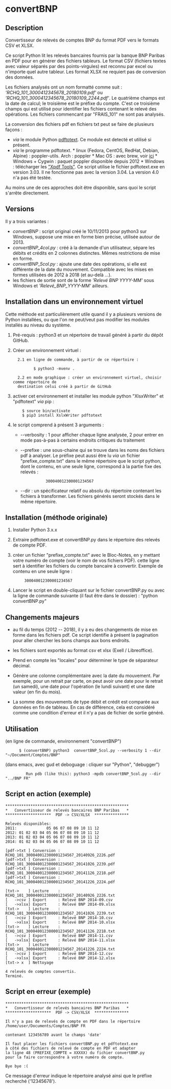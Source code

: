 # convertBNP

## Description

Convertisseur de relevés de comptes BNP du format PDF vers le formats
CSV et XLSX.

Ce script Python lit les relevés bancaires fournis par la banque BNP
Paribas en PDF pour en générer des fichiers tableurs. Le format CSV
(fichiers textes avec valeur séparés par des points-virgules) est
reconnu par excel ou n'importe quel autre tableur. Les format XLSX ne
requiert pas de conversion des données.

Les fichiers analysés ont un nom formatté comme suit :
*'RCHQ_101_3000412345678_20180109.pdf'* ou
*'RCHQ_101_3000412345678_20180109_2244.pdf'*. Le quatrième champs est
la date de calcul; le troisième est le préfixe du compte. C'est ce
troisième champs qui est utilisé pour identifier les fichiers
contenant le relevé des opérations. Les fichiers commencant par
"FRAIS_101" ne sont pas analysés.

La conversion des fichiers pdf en fichiers txt peut se faire de
plusieurs façons :

* *via* le module Python
   [pdftotext](https://github.com/jalan/pdftotext). Ce module est
   detecté et utilisé si présent.
* *via* le programme pdftotext. 
      * linux (Fedora, CentOS, RedHat, Debian, Alpine) : poppler-utils. Arch : poppler
      * Mac OS : avec brew, voir [ici](http://macappstore.org/pdftotext/)
      * Windows + Cygwin : paquet poppler disponible depuis 2012
      * Windows : télécharger les ["Xpdf Tools"](https://www.xpdfreader.com/download.html). Ce script utilise le fichier pdftotext.exe en version 3.03. Il ne fonctionne pas avec la version 3.04. La version 4.0 n'a pas été testée.

Au moins une de ces approches doit être disponible, sans quoi le
script s'arrête directement.

## Versions

Il y a trois variantes :

* *convertBNP* : script original créé le 10/11/2013 pour python3 sur
   Windows, suppose une mise en forme bien précise, utilisée autour de
   2013.
* *convertBNP_4col.py* : créé à la demande d'un utilisateur, sépare les
  débits et crédits en 2 colonnes distinctes. Mêmes restrictions de mise
  en forme.
* *convertBNP_5col.py* : ajoute une date des opérations, si elle est
  différente de la date du mouvement. Compatible avec les mises en
  formes utilisées de 2012 à 2018 (et au-delà ...).
* les fichiers de sortie sont de la forme *'Relevé BNP YYYY-MM'* sous
  Windows et *'Relevé_BNP_YYYY-MM'* ailleurs.

## Installation dans un environnement virtuel

Cette méthode est particulièrement utile quand il y a plusieurs
versions de Python installées, ou que l'on ne peut/veut pas modifier
les modules installés au niveau du système.

1. Pré-requis : python3 et un répertoire de travail généré à partir
du dépôt GitHub.

2. Créer un environnement virtuel :

         2.1 en ligne de commande, à partir de ce répertoire :
   
                $ python3 -mvenv .
           
         2.2 en mode graphique : créer un environnement virtuel, choisir comme répertoire de 
         destination celui créé à partir de GitHub

3. activer cet environnement et installer les module python "XlsxWriter" et "pdftotext" *via* pip :

           $ source bin/activate
           $ pip3 install XslxWriter pdftotext

4. le script comprend à présent 3 arguments :

      - --verbosity : 1 pour afficher chaque ligne analysée, 2 pour
              entrer en mode pas-à-pas à certains endroits critiques
              du traitement

      - --prefixe : une sous-chaine qui se trouve dans les noms des fichiers
   pdf à analyser. Le préfixe peut aussi être lu *via* un fichier
   "prefixe_compte.txt" dans le même répertoire que le script python,
   dont le contenu, en une seule ligne, correspond à la partie fixe
   des relevés :

                       300040012300001234567

      - --dir : un spécificateur relatif ou absolu du répertoire
    contenant les fichiers à transformer. Les fichiers générés seront
    stockés dans le même répertoire.

## Installation (méthode originale)
1. Installer Python 3.x.x
2. Extraire pdftotext.exe et convertBNP.py dans le répertoire des relevés de compte PDF.

3. créer un fichier "prefixe_compte.txt" avec le Bloc-Notes, en y
   mettant votre numéro de compte (voir le nom de vos fichiers PDF).
   cette ligne sert à identifier les fichiers du compte bancaire à
   convertir. Exemple de contenu en une seule ligne :

            300040012300001234567

4. Lancer le script en double-cliquant sur le fichier convertBNP.py
   ou avec la ligne de commande suivante (il faut être dans le dossier) :
   "python convertBNP.py"

## Changements majeurs
- au fil du temps (2012 -- 2018), il y a eu des changements de mise en
  forme dans les fichiers pdf.  Ce script identifie à présent la
  pagination pour aller chercher les bons champs aux bons endroits.
  
- les fichiers sont exportés au format csv et xlsx (Exell / Libreoffice).

- Prend en compte les "locales" pour déterminer le type de séparateur
  décimal.

- Génère une colonne complémentaire avec la date du mouvement. Par
  exemple, pour un retrait par carte, on peut avoir une date pour le
  retrait (un samedi), une date pour l'opération (le lundi suivant) et
  une date valeur (en fin du mois).

- La somme des mouvements de type débit et crédit est comparée aux
  données en fin de tableau. En cas de différence, cela est considéré
  comme une condition d'erreur et il n'y a pas de fichier de sortie
  généré.

## Utilisation

(en ligne de commande, environnement "convertBNP")

          $ (convertBNP) python3  convertBNP_5col.py --verbosity 1 --dir "~/Document/Comptes/BNP"

(dans emacs, avec gud  et deboguage : cliquer sur "Python", "debugger")

             Run pdb (like this): python3 -mpdb convertBNP_5col.py --dir "../BNP FR"

## Script en action (exemple)

    ******************************************************
    *   Convertisseur de relevés bancaires BNP Paribas   *
    ********************  PDF -> CSV/XLSX  ***************

    Relevés disponibles:
    2011:             05 06 07 08 09 10 11 12
    2012: 01 02 03 04 05 06 07 08 09 10 11 12
    2013: 01 02 03 04 05 06 07 08 09 10 11 12
    2014: 01 02 03 04 05 06 07 08 09 10 11 12

    [pdf->txt ] Conversion : RCHQ_101_300040012300001234567_20140926_2226.pdf
    [pdf->txt ] Conversion : RCHQ_101_300040012300001234567_20141026_2239.pdf
    [pdf->txt ] Conversion : RCHQ_101_300040012300001234567_20141126_2218.pdf
    [pdf->txt ] Conversion : RCHQ_101_300040012300001234567_20141226_2224.pdf

    [txt->    ] Lecture    : RCHQ_101_300040012300001234567_20140926_2226.txt
    [   ->csv ] Export     : Relevé BNP 2014-09.csv
    [   ->xlsx] Export     : Relevé BNP 2014-09.xlsx
    [txt->    ] Lecture    : RCHQ_101_300040012300001234567_20141026_2239.txt
    [   ->csv ] Export     : Relevé BNP 2014-10.csv
    [   ->xlsx] Export     : Relevé BNP 2014-10.xlsx
    [txt->    ] Lecture    : RCHQ_101_300040012300001234567_20141126_2218.txt
    [   ->csv ] Export     : Relevé BNP 2014-11.csv
    [   ->xlsx] Export     : Relevé BNP 2014-11.xlsx
    [txt->    ] Lecture    : RCHQ_101_300040012300001234567_20141226_2224.txt
    [   ->csv ] Export     : Relevé BNP 2014-12.csv
    [   ->xlsx] Export     : Relevé BNP 2014-12.xlsx  
    [txt-> x  ] Nettoyage

    4 relevés de comptes convertis.
    Terminé.
 
## Script en erreur (exemple)

    ******************************************************
    *   Convertisseur de relevés bancaires BNP Paribas   *
    ********************  PDF -> CSV/XLSX  ***************

    Il n'y a pas de relevés de compte en PDF dans le répertoire
    /home/user/Documents/Comptes/BNP FR

    contenant 123456789 avant le champs 'date'

    Il faut placer les fichiers convertBNP.py et pdftotext.exe
    à côté des fichiers de relevé de compte en PDF et adapter
    la ligne 48 (PREFIXE_COMPTE = XXXXX) du fichier convertBNP.py
    pour la faire correspondre à votre numéro de compte.
   
    Bye bye :(

Ce message d'erreur indique le répertoire analysé ainsi que le préfixe
recherché ('12345678').
